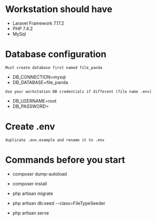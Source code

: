 # Workstation should have
- Laravel Framework 7.17.2
- PHP 7.4.2 
- MySql

# Database configuration
`Must create database first named file_panda`
 - DB_CONNECTION=mysql
 - DB_DATABASE=file_panda 

`Use your workstation DB credentials if different (file name .env)`
 - DB_USERNAME=root
 - DB_PASSWORD=

# Create .env
    duplicate .env.example and rename it to .env
    
# Commands before you start
 - composer dump-autoload
 - composer install
 - php artisan migrate
 - php artisan db:seed --class=FileTypeSeeder

 - php artisan serve